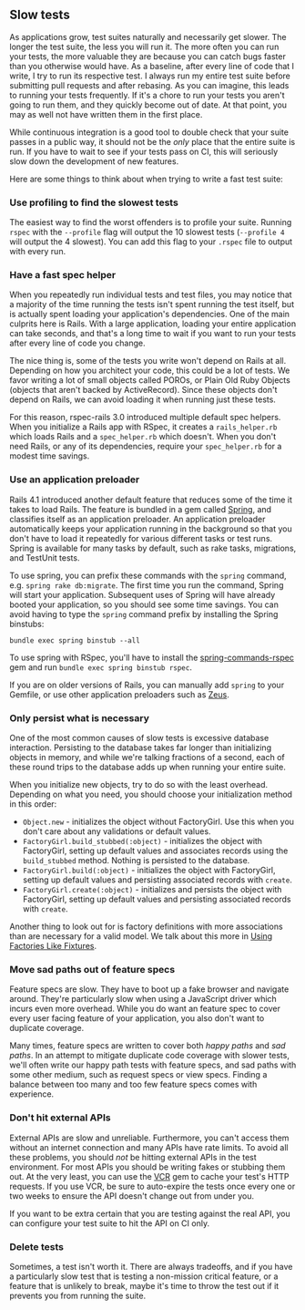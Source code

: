 ## Slow tests

As applications grow, test suites naturally and necessarily get slower.  The
longer the test suite, the less you will run it. The more often you can run your
tests, the more valuable they are because you can catch bugs faster than you
otherwise would have. As a baseline, after every line of code that I write, I
try to run its respective test. I always run my entire test suite before
submitting pull requests and after rebasing. As you can imagine, this leads to
running your tests frequently. If it's a chore to run your tests you aren't
going to run them, and they quickly become out of date. At that point, you may
as well not have written them in the first place.

While continuous integration is a good tool to double check that your suite
passes in a public way, it should not be the _only_ place that the entire suite
is run. If you have to wait to see if your tests pass on CI, this will seriously
slow down the development of new features.

Here are some things to think about when trying to write a fast test suite:

### Use profiling to find the slowest tests

The easiest way to find the worst offenders is to profile your suite. Running
`rspec` with the `--profile` flag will output the 10 slowest tests (`--profile
4` will output the 4 slowest). You can add this flag to your `.rspec` file to
output with every run.

### Have a fast spec helper

When you repeatedly run individual tests and test files, you may notice that a
majority of the time running the tests isn't spent running the test itself, but
is actually spent loading your application's dependencies. One of the main
culprits here is Rails. With a large application, loading your entire
application can take seconds, and that's a long time to wait if you want to run
your tests after every line of code you change.

The nice thing is, some of the tests you write won't depend on Rails at all.
Depending on how you architect your code, this could be a lot of tests. We favor
writing a lot of small objects called POROs, or Plain Old Ruby Objects (objects
that aren't backed by ActiveRecord). Since these objects don't depend on Rails,
we can avoid loading it when running just these tests.

For this reason, rspec-rails 3.0 introduced multiple default spec helpers. When
you initialize a Rails app with RSpec, it creates a `rails_helper.rb` which
loads Rails and a `spec_helper.rb` which doesn't. When you don't need Rails, or
any of its dependencies, require your `spec_helper.rb` for a modest time
savings.

### Use an application preloader

Rails 4.1 introduced another default feature that reduces some of the time it
takes to load Rails. The feature is bundled in a gem called
[Spring](https://github.com/rails/spring), and classifies itself as an
application preloader. An application preloader automatically keeps your
application running in the background so that you don't have to load it
repeatedly for various different tasks or test runs. Spring is available for
many tasks by default, such as rake tasks, migrations, and TestUnit tests.

To use spring, you can prefix these commands with the `spring` command, e.g.
`spring rake db:migrate`. The first time you run the command, Spring will start
your application. Subsequent uses of Spring will have already booted your
application, so you should see some time savings. You can avoid having to type
the `spring` command prefix by installing the Spring binstubs:

```
bundle exec spring binstub --all
```

To use spring with RSpec, you'll have to install the
[spring-commands-rspec](https://github.com/jonleighton/spring-commands-rspec)
gem and run `bundle exec spring binstub rspec`.

If you are on older versions of Rails, you can manually add `spring` to your
Gemfile, or use other application preloaders such as
[Zeus](https://github.com/burke/zeus).

### Only persist what is necessary

One of the most common causes of slow tests is excessive database interaction.
Persisting to the database takes far longer than initializing objects in memory,
and while we're talking fractions of a second, each of these round trips to the
database adds up when running your entire suite.

When you initialize new objects, try to do so with the least overhead. Depending
on what you need, you should choose your initialization method in this order:

* `Object.new` - initializes the object without FactoryGirl. Use this when you
  don't care about any validations or default values.
* `FactoryGirl.build_stubbed(:object)` - initializes the object with
  FactoryGirl, setting up default values and associates records using the
  `build_stubbed` method. Nothing is persisted to the database.
* `FactoryGirl.build(:object)` - initializes the object with FactoryGirl,
  setting up default values and persisting associated records with `create`.
* `FactoryGirl.create(:object)` - initializes and persists the object with
  FactoryGirl, setting up default values and persisting associated records with
  `create`.

Another thing to look out for is factory definitions with more associations than
are necessary for a valid model. We talk about this more in [Using Factories
Like Fixtures](#using-factories-like-fixtures).

### Move sad paths out of feature specs

Feature specs are slow. They have to boot up a fake browser and navigate around.
They're particularly slow when using a JavaScript driver which incurs even more
overhead. While you do want an feature spec to cover every user facing feature
of your application, you also don't want to duplicate coverage.

Many times, feature specs are written to cover both _happy paths_ and _sad
paths_. In an attempt to mitigate duplicate code coverage with slower tests,
we'll often write our happy path tests with feature specs, and sad paths with
some other medium, such as request specs or view specs. Finding a balance
between too many and too few feature specs comes with experience.

### Don't hit external APIs

External APIs are slow and unreliable. Furthermore, you can't access them
without an internet connection and many APIs have rate limits. To avoid all
these problems, you should _not_ be hitting external APIs in the test
environment. For most APIs you should be writing fakes or stubbing them out. At
the very least, you can use the [VCR](https://github.com/vcr/vcr) gem to cache
your test's HTTP requests. If you use VCR, be sure to auto-expire the tests
once every one or two weeks to ensure the API doesn't change out from under you.

If you want to be extra certain that you are testing against the real API, you
can configure your test suite to hit the API on CI only.

### Delete tests

Sometimes, a test isn't worth it. There are always tradeoffs, and if you have a
particularly slow test that is testing a non-mission critical feature, or a
feature that is unlikely to break, maybe it's time to throw the test out if it
prevents you from running the suite.
